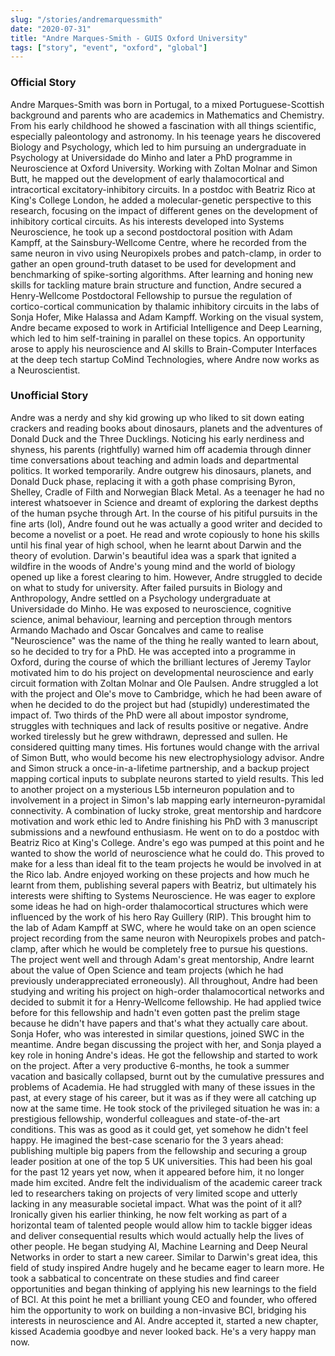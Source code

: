 ```yaml
---
slug: "/stories/andremarquessmith"
date: "2020-07-31"
title: "Andre Marques-Smith - GUIS Oxford University"
tags: ["story", "event", "oxford", "global"]
---
```

### Official Story
Andre Marques-Smith was born in Portugal, to a mixed Portuguese-Scottish background and parents who are academics in Mathematics and Chemistry. From his early childhood he showed a fascination with all things scientific, especially paleontology and astronomy. In his teenage years he discovered Biology and Psychology, which led to him pursuing an undergraduate in Psychology at Universidade do Minho and later a PhD programme in Neuroscience at Oxford University. Working with Zoltan Molnar and Simon Butt, he mapped out the development of early thalamocortical and intracortical excitatory-inhibitory circuits. In a postdoc with Beatriz Rico at King's College London, he added a molecular-genetic perspective to this research, focusing on the impact of different genes on the development of inhibitory cortical circuits. As his interests developed into Systems Neuroscience, he took up a second postdoctoral position with Adam Kampff, at the Sainsbury-Wellcome Centre, where he recorded from the same neuron in vivo using Neuropixels probes and patch-clamp, in order to gather an open ground-truth dataset to be used for development and benchmarking of spike-sorting algorithms. After learning and honing new skills for tackling mature brain structure and function, Andre secured a Henry-Wellcome Postdoctoral Fellowship to pursue the regulation of cortico-cortical communication by thalamic inhibitory circuits in the labs of Sonja Hofer, Mike Halassa and Adam Kampff. Working on the visual system, Andre became exposed to work in Artificial Intelligence and Deep Learning, which led to him self-training in parallel on these topics. An opportunity arose to apply his neuroscience and AI skills to Brain-Computer Interfaces at the deep tech startup CoMind Technologies, where Andre now works as a Neuroscientist.

### Unofficial Story
Andre was a nerdy and shy kid growing up who liked to sit down eating crackers and reading books about dinosaurs, planets and the adventures of Donald Duck and the Three Ducklings. Noticing his early nerdiness and shyness, his parents (rightfully) warned him off academia through dinner time conversations about teaching and admin loads and departmental politics. It worked temporarily. Andre outgrew his dinosaurs, planets, and Donald Duck phase, replacing it with a goth phase comprising Byron, Shelley, Cradle of Filth and Norwegian Black Metal. As a teenager he had no interest whatsoever in Science and dreamt of exploring the darkest depths of the human psyche through Art. In the course of his pitiful pursuits in the fine arts (lol), Andre found out he was actually a good writer and decided to become a novelist or a poet. He read and wrote copiously to hone his skills until his final year of high school, when he learnt about Darwin and the theory of evolution. Darwin's beautiful idea was a spark that ignited a wildfire in the woods of Andre's young mind and the world of biology opened up like a forest clearing to him. However, Andre struggled to decide on what to study for university. After failed pursuits in Biology and Anthropology, Andre settled on a Psychology undergraduate at Universidade do Minho. He was exposed to neuroscience, cognitive science, animal behaviour, learning and perception through mentors Armando Machado and Oscar Goncalves and came to realise "Neuroscience" was the name of the thing he really wanted to learn about, so he decided to try for a PhD. He was accepted into a programme in Oxford, during the course of which the brilliant lectures of Jeremy Taylor motivated him to do his project on developmental neuroscience and early circuit formation with Zoltan Molnar and Ole Paulsen. Andre struggled a lot with the project and Ole's move to Cambridge, which he had been aware of when he decided to do the project but had (stupidly) underestimated the impact of. Two thirds of the PhD were all about impostor syndrome, struggles with techniques and lack of results positive or negative. Andre worked tirelessly but he grew withdrawn, depressed and sullen. He considered quitting many times. His fortunes would change with the arrival of Simon Butt, who would become his new electrophysiology advisor. Andre and Simon struck a once-in-a-lifetime partnership, and a backup project mapping cortical inputs to subplate neurons started to yield results. This led to another project on a mysterious L5b interneuron population and to involvement in a project in Simon's lab mapping early interneuron-pyramidal connectivity. A combination of lucky stroke, great mentorship and hardcore motivation and work ethic led to Andre finishing his PhD with 3 manuscript submissions and a newfound enthusiasm. He went on to do a postdoc with Beatriz Rico at King's College. Andre's ego was pumped at this point and he wanted to show the world of neuroscience what he could do. This proved to make for a less than ideal fit to the team projects he would be involved in at the Rico lab. Andre enjoyed working on these projects and how much he learnt from them, publishing several papers with Beatriz, but ultimately his interests were shifting to Systems Neuroscience. He was eager to explore some ideas he had on high-order thalamocortical structures which were influenced by the work of his hero Ray Guillery (RIP). This brought him to the lab of Adam Kampff at SWC, where he would take on an open science project recording from the same neuron with Neuropixels probes and patch-clamp, after which he would be completely free to pursue his questions. The project went well and through Adam's great mentorship, Andre learnt about the value of Open Science and team projects (which he had previously underappreciated erroneously). All throughout, Andre had been studying and writing his project on high-order thalamocortical networks and decided to submit it for a Henry-Wellcome fellowship. He had applied twice before for this fellowship and hadn't even gotten past the prelim stage because he didn't have papers and that's what they actually care about. Sonja Hofer, who was interested in similar questions, joined SWC in the meantime. Andre began discussing the project with her, and Sonja played a key role in honing Andre's ideas. He got the fellowship and started to work on the project. After a very productive 6-months, he took a summer vacation and basically collapsed, burnt out by the cumulative pressures and problems of Academia. He had struggled with many of these issues in the past, at every stage of his career, but it was as if they were all catching up now at the same time. He took stock of the privileged situation he was in: a prestigious fellowship, wonderful colleagues and state-of-the-art conditions. This was as good as it could get, yet somehow he didn't feel happy. He imagined the best-case scenario for the 3 years ahead: publishing multiple big papers from the fellowship and securing a group leader position at one of the top 5 UK universities. This had been his goal for the past 12 years yet now, when it appeared before him, it no longer made him excited. Andre felt the individualism of the academic career track led to researchers taking on projects of very limited scope and utterly lacking in any measurable societal impact. What was the point of it all? Ironically given his earlier thinking, he now felt working as part of a horizontal team of talented people would allow him to tackle bigger ideas and deliver consequential results which would actually help the lives of other people. He began studying AI, Machine Learning and Deep Neural Networks in order to start a new career. Similar to Darwin's great idea, this field of study inspired Andre hugely and he became eager to learn more. He took a sabbatical to concentrate on these studies and find career opportunities and began thinking of applying his new learnings to the field of BCI. At this point he met a brilliant young CEO and founder, who offered him the opportunity to work on building a non-invasive BCI, bridging his interests in neuroscience and AI. Andre accepted it, started a new chapter, kissed Academia goodbye and never looked back. He's a very happy man now.